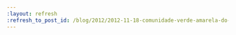 ```yaml
---
:layout: refresh
:refresh_to_post_id: /blog/2012/2012-11-18-comunidade-verde-amarela-do-jenkins-uni-vos
---
```

